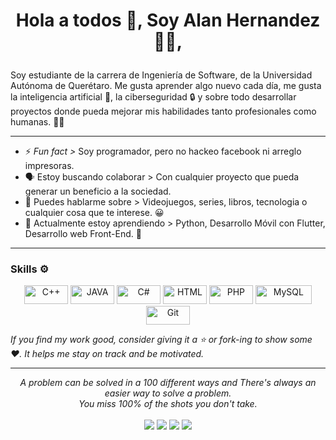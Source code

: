 <h1 align="center"> Hola a todos 👋, Soy Alan Hernandez 👨‍💻,</p></h1>



Soy estudiante de la carrera de Ingeniería de Software, de la Universidad Autónoma de Querétaro. Me gusta aprender algo nuevo cada día, me gusta la inteligencia artificial 🤖, la ciberseguridad 🔒 y sobre todo desarrollar proyectos donde pueda mejorar mis habilidades tanto profesionales como humanas. 🙂👾 

<hr>

- ⚡ *Fun fact >* Soy programador, pero no hackeo facebook ni arreglo impresoras.
- 🗣 Estoy buscando colaborar > Con cualquier proyecto que pueda generar un beneficio a la sociedad.
- 💬 Puedes hablarme sobre > Videojuegos, series, libros, tecnologia o cualquier cosa que te interese. 😀
- 🌱 Actualmente estoy aprendiendo > Python, Desarrollo Móvil con Flutter, Desarrollo web Front-End. 💫

<hr>

### Skills ⚙️

<p align="center">
	<img title="C++" alt="C++" src="https://img.shields.io/badge/C%2B%2B-00599C?style=for-the-badge&logo=c%2B%2B&logoColor=white" width="70" height="30" /> 
	<img title="JAVA" alt="JAVA" src="	https://img.shields.io/badge/Java-ED8B00?style=for-the-badge&logo=java&logoColor=white" width="70" height="30" />
	<img title="C#" alt="C#" src="https://img.shields.io/badge/C%23-239120?style=for-the-badge&logo=c-sharp&logoColor=white" width="70" height="30" />
	<img title="HTML" alt="HTML" src="https://img.shields.io/badge/HTML5-E34F26?style=for-the-badge&logo=html5&logoColor=white" width="70" height="30" />
	<img title="PHP" alt="PHP" src="https://img.shields.io/badge/PHP-777BB4?style=for-the-badge&logo=php&logoColor=white" width="70" height="30" />
	<img title="MySQL" alt="MySQL" src="https://img.shields.io/badge/MySQL-0D1117.svg?style=rounded-square&logo=mysql&logoColor=blue" width="90" height="30" />
	<img title="Git" alt="Git" src="https://img.shields.io/badge/Git-0D1117.svg?style=rounded-square&logo=git&logoColor=Orange" width="70" height="30" />
</p>

   
    
    
*If you find my work good, consider giving it a :star: or fork-ing to show some :heart:. It helps me stay on track and be motivated.*
<hr>
<p align="center">
   <i>A problem can be solved in a 100 different ways and There's always an easier way to solve a problem.</i>
   <br>
   <i>You miss 100% of the shots you don't take.</i>
   <br>
<br>	
<a target="_blank" href="https://www.linkedin.com/in/thomasgeorgethomas"><img src="https://img.shields.io/badge/-LinkedIn-0077B5?style=for-the-badge&logo=Linkedin&logoColor=white"></img></a>
<a target="_blank" href="mailto:thomasgeorgethomas@gmail.com"><img src="https://img.shields.io/badge/-Gmail-D14836?style=for-the-badge&logo=Gmail&logoColor=white"></img></a>
<a target="_blank" href="https://medium.com/@thomas_george_thomas"><img src="https://img.shields.io/badge/-Medium-12100E?style=for-the-badge&logo=Medium&logoColor=white"></img></a>
<a target="_blank" href="https://twitter.com/Thomas_George_T"><img src="https://img.shields.io/badge/-Twitter-1DA1F2?style=for-the-badge&logo=Twitter&logoColor=white"></img></a>
<br>
</p>